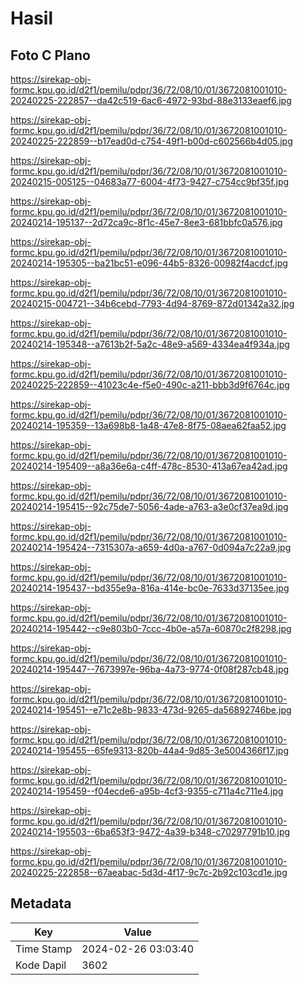 # Hasil

## Foto C Plano

https://sirekap-obj-formc.kpu.go.id/d2f1/pemilu/pdpr/36/72/08/10/01/3672081001010-20240225-222857--da42c519-6ac6-4972-93bd-88e3133eaef6.jpg

https://sirekap-obj-formc.kpu.go.id/d2f1/pemilu/pdpr/36/72/08/10/01/3672081001010-20240225-222859--b17ead0d-c754-49f1-b00d-c602566b4d05.jpg

https://sirekap-obj-formc.kpu.go.id/d2f1/pemilu/pdpr/36/72/08/10/01/3672081001010-20240215-005125--04683a77-6004-4f73-9427-c754cc9bf35f.jpg

https://sirekap-obj-formc.kpu.go.id/d2f1/pemilu/pdpr/36/72/08/10/01/3672081001010-20240214-195137--2d72ca9c-8f1c-45e7-8ee3-681bbfc0a576.jpg

https://sirekap-obj-formc.kpu.go.id/d2f1/pemilu/pdpr/36/72/08/10/01/3672081001010-20240214-195305--ba21bc51-e096-44b5-8326-00982f4acdcf.jpg

https://sirekap-obj-formc.kpu.go.id/d2f1/pemilu/pdpr/36/72/08/10/01/3672081001010-20240215-004721--34b6cebd-7793-4d94-8769-872d01342a32.jpg

https://sirekap-obj-formc.kpu.go.id/d2f1/pemilu/pdpr/36/72/08/10/01/3672081001010-20240214-195348--a7613b2f-5a2c-48e9-a569-4334ea4f934a.jpg

https://sirekap-obj-formc.kpu.go.id/d2f1/pemilu/pdpr/36/72/08/10/01/3672081001010-20240225-222859--41023c4e-f5e0-490c-a211-bbb3d9f6764c.jpg

https://sirekap-obj-formc.kpu.go.id/d2f1/pemilu/pdpr/36/72/08/10/01/3672081001010-20240214-195359--13a698b8-1a48-47e8-8f75-08aea62faa52.jpg

https://sirekap-obj-formc.kpu.go.id/d2f1/pemilu/pdpr/36/72/08/10/01/3672081001010-20240214-195409--a8a36e6a-c4ff-478c-8530-413a67ea42ad.jpg

https://sirekap-obj-formc.kpu.go.id/d2f1/pemilu/pdpr/36/72/08/10/01/3672081001010-20240214-195415--92c75de7-5056-4ade-a763-a3e0cf37ea9d.jpg

https://sirekap-obj-formc.kpu.go.id/d2f1/pemilu/pdpr/36/72/08/10/01/3672081001010-20240214-195424--7315307a-a659-4d0a-a767-0d094a7c22a9.jpg

https://sirekap-obj-formc.kpu.go.id/d2f1/pemilu/pdpr/36/72/08/10/01/3672081001010-20240214-195437--bd355e9a-816a-414e-bc0e-7633d37135ee.jpg

https://sirekap-obj-formc.kpu.go.id/d2f1/pemilu/pdpr/36/72/08/10/01/3672081001010-20240214-195442--c9e803b0-7ccc-4b0e-a57a-60870c2f8298.jpg

https://sirekap-obj-formc.kpu.go.id/d2f1/pemilu/pdpr/36/72/08/10/01/3672081001010-20240214-195447--7673997e-96ba-4a73-9774-0f08f287cb48.jpg

https://sirekap-obj-formc.kpu.go.id/d2f1/pemilu/pdpr/36/72/08/10/01/3672081001010-20240214-195451--e71c2e8b-9833-473d-9265-da56892746be.jpg

https://sirekap-obj-formc.kpu.go.id/d2f1/pemilu/pdpr/36/72/08/10/01/3672081001010-20240214-195455--65fe9313-820b-44a4-9d85-3e5004366f17.jpg

https://sirekap-obj-formc.kpu.go.id/d2f1/pemilu/pdpr/36/72/08/10/01/3672081001010-20240214-195459--f04ecde6-a95b-4cf3-9355-c711a4c711e4.jpg

https://sirekap-obj-formc.kpu.go.id/d2f1/pemilu/pdpr/36/72/08/10/01/3672081001010-20240214-195503--6ba653f3-9472-4a39-b348-c70297791b10.jpg

https://sirekap-obj-formc.kpu.go.id/d2f1/pemilu/pdpr/36/72/08/10/01/3672081001010-20240225-222858--67aeabac-5d3d-4f17-9c7c-2b92c103cd1e.jpg


## Metadata

| Key        | Value               |
| ---------- | ------------------- |
| Time Stamp | 2024-02-26 03:03:40 |
| Kode Dapil | 3602                |



